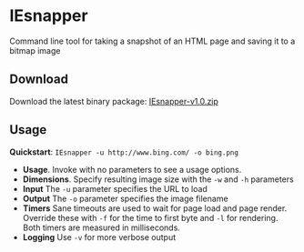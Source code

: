 IEsnapper
=========
Command line tool for taking a snapshot of an HTML page and saving it to a bitmap image

Download
--------
Download the latest binary package: [IEsnapper-v1.0.zip][1]

Usage
-----
**Quickstart**: `IEsnapper -u http://www.bing.com/ -o bing.png`

* **Usage**. Invoke with no parameters to see a usage options.
* **Dimensions**. Specify resulting image size with the `-w` and `-h` parameters
* **Input** The `-u` parameter specifies the URL to load
* **Output** The `-o` parameter specifies the image filename
* **Timers** Sane timeouts are used to wait for page load and page render. Override these with `-f` for the time to first byte and `-l` for rendering. Both timers are measured in milliseconds.
* **Logging** Use `-v` for more verbose output

[1]: https://github.com/downloads/206industries/IEsnapper/IEsnapper-1.0.zip
